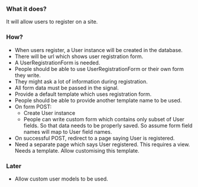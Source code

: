 ### What it does?

It will allow users to register on a site.

### How?

* When users register, a User instance will be created in the database.
* There will be url which shows user registration form.
* A UserRegistrationForm is needed.
* People should be able to use UserRegistrationForm or their own form they write.
* They might ask a lot of information during registration.
* All form data must be passed in the signal.
* Provide a default template which uses registration form.
* People should be able to provide another template name to be used.
* On form POST:
    * Create User instance
    * People can write custom form which contains only subset of User fields. So that data needs to be properly saved. So assume form field names will map to User field names.
* On successful POST, redirect to a page saying User is registered.
* Need a separate page which says User registered. This requires a view. Needs a template. Allow customising this template.

### Later
* Allow custom user models to be used.
